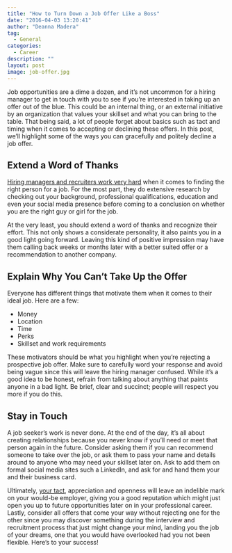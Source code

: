 ```yaml
---
title: "How to Turn Down a Job Offer Like a Boss"
date: "2016-04-03 13:20:41"
author: "Deanna Madera"
tag:
  - General
categories:
  - Career
description: ""
layout: post
image: job-offer.jpg
---
```


Job opportunities are a dime a dozen, and it’s not uncommon for a hiring manager to get in touch with you to see if you’re interested in taking up an offer out of the blue. This could be an internal thing, or an external initiative by an organization that values your skillset and what you can bring to the table. That being said, a lot of people forget about basics such as tact and timing when it comes to accepting or declining these offers. In this post, we’ll highlight some of the ways you can gracefully and politely decline a job offer.

## Extend a Word of Thanks

[Hiring managers and recruiters work very hard](https://www.themuse.com/advice/the-1-thing-hiring-managers-are-looking-for) when it comes to finding the right person for a job. For the most part, they do extensive research by checking out your background, professional qualifications, education and even your social media presence before coming to a conclusion on whether you are the right guy or girl for the job.

At the very least, you should extend a word of thanks and recognize their effort. This not only shows a considerate personality, it also paints you in a good light going forward. Leaving this kind of positive impression may have them calling back weeks or months later with a better suited offer or a recommendation to another company.

## Explain Why You Can’t Take Up the Offer

Everyone has different things that motivate them when it comes to their ideal job. Here are a few:

- Money
- Location
- Time
- Perks
- Skillset and work requirements

These motivators should be what you highlight when you’re rejecting a prospective job offer. Make sure to carefully word your response and avoid being vague since this will leave the hiring manager confused. While it’s a good idea to be honest, refrain from talking about anything that paints anyone in a bad light. Be brief, clear and succinct; people will respect you more if you do this.

## Stay in Touch

A job seeker’s work is never done. At the end of the day, it’s all about creating relationships because you never know if you’ll need or meet that person again in the future. Consider asking them if you can recommend someone to take over the job, or ask them to pass your name and details around to anyone who may need your skillset later on. Ask to add them on formal social media sites such a LinkedIn, and ask for and hand them your and their business card.

Ultimately, [your tact](https://www.psychologytoday.com/blog/ambigamy/201407/how-be-tactful), appreciation and openness will leave an indelible mark on your would-be employer, giving you a good reputation which might just open you up to future opportunities later on in your professional career. Lastly, consider all offers that come your way without rejecting one for the other since you may discover something during the interview and recruitment process that just might change your mind, landing you the job of your dreams, one that you would have overlooked had you not been flexible. Here’s to your success!

